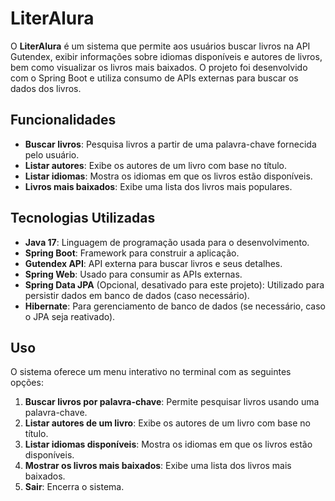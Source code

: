 # LiterAlura

O **LiterAlura** é um sistema que permite aos usuários buscar livros na API Gutendex, exibir informações sobre idiomas disponíveis e autores de livros, bem como visualizar os livros mais baixados. O projeto foi desenvolvido com o Spring Boot e utiliza consumo de APIs externas para buscar os dados dos livros.

## Funcionalidades

- **Buscar livros**: Pesquisa livros a partir de uma palavra-chave fornecida pelo usuário.
- **Listar autores**: Exibe os autores de um livro com base no título.
- **Listar idiomas**: Mostra os idiomas em que os livros estão disponíveis.
- **Livros mais baixados**: Exibe uma lista dos livros mais populares.

## Tecnologias Utilizadas

- **Java 17**: Linguagem de programação usada para o desenvolvimento.
- **Spring Boot**: Framework para construir a aplicação.
- **Gutendex API**: API externa para buscar livros e seus detalhes.
- **Spring Web**: Usado para consumir as APIs externas.
- **Spring Data JPA** (Opcional, desativado para este projeto): Utilizado para persistir dados em banco de dados (caso necessário).
- **Hibernate**: Para gerenciamento de banco de dados (se necessário, caso o JPA seja reativado).

## Uso

O sistema oferece um menu interativo no terminal com as seguintes opções:

1. **Buscar livros por palavra-chave**: Permite pesquisar livros usando uma palavra-chave.
2. **Listar autores de um livro**: Exibe os autores de um livro com base no título.
3. **Listar idiomas disponíveis**: Mostra os idiomas em que os livros estão disponíveis.
4. **Mostrar os livros mais baixados**: Exibe uma lista dos livros mais baixados.
5. **Sair**: Encerra o sistema.
